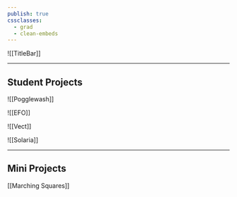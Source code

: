```yaml
---
publish: true
cssclasses:
  - grad
  - clean-embeds
---
```

<div id='stars'></div>
<div id='stars2'></div>
<div id='stars3'></div>


![[TitleBar]] 


---

<h2> Student Projects</h2>


![[Pogglewash]]


![[EFO]]


![[Vect]]

![[Solaria]]


---

## Mini Projects

[[Marching Squares]]



